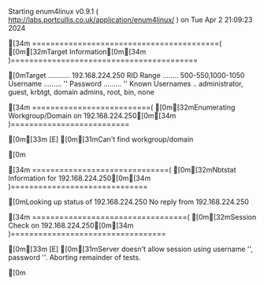 Starting enum4linux v0.9.1 ( http://labs.portcullis.co.uk/application/enum4linux/ ) on Tue Apr  2 21:09:23 2024

[34m =========================================( [0m[32mTarget Information[0m[34m )=========================================

[0mTarget ........... 192.168.224.250
RID Range ........ 500-550,1000-1050
Username ......... ''
Password ......... ''
Known Usernames .. administrator, guest, krbtgt, domain admins, root, bin, none


[34m ==========================( [0m[32mEnumerating Workgroup/Domain on 192.168.224.250[0m[34m )==========================

[0m[33m
[E] [0m[31mCan't find workgroup/domain

[0m

[34m ==============================( [0m[32mNbtstat Information for 192.168.224.250[0m[34m )==============================

[0mLooking up status of 192.168.224.250
No reply from 192.168.224.250

[34m ==================================( [0m[32mSession Check on 192.168.224.250[0m[34m )==================================

[0m[33m
[E] [0m[31mServer doesn't allow session using username '', password ''.  Aborting remainder of tests.

[0m
